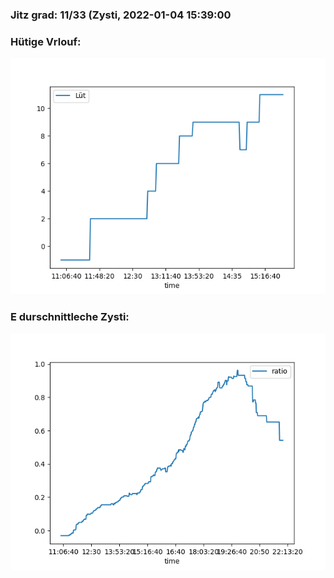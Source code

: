 ### Jitz grad: 11/33 (Zysti, 2022-01-04 15:39:00

### Hütige Vrlouf:
![Graph](Today.png)

### E durschnittleche Zysti:
![Graph](Zysti.png)